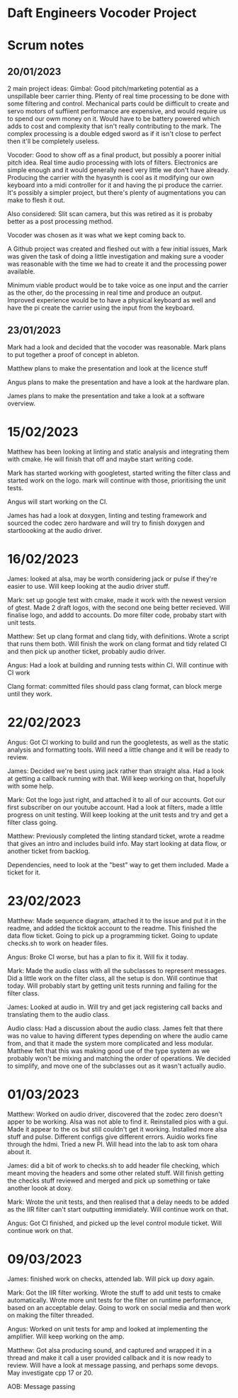 # Daft Engineers Vocoder Project

# Scrum notes

## 20/01/2023
2 main project ideas:
Gimbal: Good pitch/marketing potential as a unspillable beer carrier thing. Plenty of real time processing to be done with some filtering and control. Mechanical parts could be diifficult to create and servo motors of suffiient performance are expensive, and would require us to spend our owm money on it. Would have to be battery powered which adds to cost and complexity that isn't really contributing to the mark. The complex processing is a double edged sword as if it isn't close to perfect then it'll be completely useless.

Vocoder: Good to show off as a final product, but possibly a poorer initial pitch idea. Real time audio processing with lots of filters. Electronics are simple enough and it would generally need very little we don't have already. Producing the carrier with the hyasynth is cool as it modifying our own keyboard into a midi controller for it and having the pi produce the carrier. It's possibly a simpler project, but there's plenty of augmentations you can make to flesh it out. 

Also considered: Slit scan camera, but this was retired as it is probaby better as a post processing method.

Vocoder was chosen as it was what we kept coming back to.

A Github project was created and fleshed out with a few initial issues, Mark was given the task of doing a little investigation and making sure a vooder was reasonable with the time we had to create it and the processing power available. 

Minimum viable product would be to take voice as one input and the carrier as the other, do the processing in real time and produce an output. 
Improved experience would be to have a physical keyboard as well and have the pi create the carrier using the input from the keyboard. 

## 23/01/2023

Mark had a look and decided that the vocoder was reasonable. Mark plans to put together a proof of concept in ableton.

Matthew plans to make the presentation and look at the licence stuff

Angus plans to make the presentation and have a look at the hardware plan.

James plans to make the presentation and take a look at a software overview. 

# 15/02/2023

Matthew has been looking at linting and static analysis and integrating them with cmake. He will finish that off and maybe start writing code.

Mark has started working with googletest, started writing the filter class and started work on the logo. mark will continue with those, prioritising the unit tests. 

Angus will start working on the CI.

James has had a look at doxygen, linting and testing framework and sourced the codec zero hardware and will try to finish doxygen and startloooking at the audio driver. 

# 16/02/2023

James: looked at alsa, may be worth considering jack or pulse if they're easier to use. Will keep looking at the audio driver stuff. 

Mark: set up google test with cmake, made it work with the newest version of gtest. Made 2 draft logos, with the second one being better recieved. Will finalise logo, and addd to accounts. Do more filter code, probaby start with unit tests.

Matthew: Set up clang format and clang tidy, with definitions. Wrote a script that runs them both. Will finish the work on clang format and tidy related CI and then pick up another ticket, probably audio driver. 

Angus: Had a look at building and running tests within CI. Will continue with CI work

Clang format: committed files should pass clang format, can block merge until they work.

# 22/02/2023

Angus: Got CI working to build and run the googletests, as well as the static analysis and formatting tools. Will need a little change and it will be ready to review. 

James: Decided we're best using jack rather than straight alsa. Had a look at getting a callback running with that. Will keep working on that, hopefully with some help. 

Mark: Got the logo just right, and attached it to all of our accounts. Got our first subscriber on our youtube account. Had a look at filters, made a little progress on unit testing. Will keep looking at the unit tests and try and get a filter class going. 

Matthew: Previously completed the linting standard ticket, wrote a readme that gives an intro and includes build info. May start looking at data flow, or another ticket from backlog. 

Dependencies, need to look at the "best" way to get them included. Made a ticket for it. 

# 23/02/2023

Matthew: Made sequence diagram, attached it to the issue and put it in the readme, and added the ticktok account to the readme. This finished the data flow ticket. Going to pick up a programming ticket. Going to update checks.sh to work on header files. 

Angus: Broke CI worse, but has a plan to fix it. Will fix it today. 

Mark: Made the audio class with all the subclasses to represent messages. Did a little work on the filter class, all the setup is don. Will continue that today. Will probably start by getting unit tests running and failing for the filter class. 

James: Looked at audio in. Will try and get jack registering call backs and translating them to the audio class. 

Audio class: Had a discussion about the audio class. James felt that there was no value to having different types depending on where the audio came from, and that it made the system more complicated and less modular. Matthew felt that this was making good use of the type system as we probably won't be mixing and matching the order of operations. We decided to simplify, and move one of the subclasses out as it wasn't actually audio.

# 01/03/2023

Matthew: Worked on audio driver, discovered that the zodec zero doesn't apper to be working. Alsa was not able to find it. Reinstalled pios with a gui. Made it appear to the os but still couldn't get it working. Installed more alsa stuff and pulse. Different configs give different errors. Auidio works fine through the hdmi. Tried a new PI. Will head into the lab to ask tom ohara about it. 

James: did a bit of work to checks.sh to add header file checking, which meant moving the headers and some other related stuff. Will finish getting the checks stuff reviewed and merged and pick up something or take another loook at doxy.

Mark: Wrote the unit tests, and then realised that a delay needs to be added as the IIR filter can't start outputting immidiately. Will continue work on that. 

Angus: Got CI finished, and picked up the level control module ticket. Will continue work on that. 

# 09/03/2023

James: finished work on checks, attended lab. Will pick up doxy again.

Mark: Got the IIR filter working. Wrote the stuff to add unit tests to cmake automatically. Wrote more unit tests for the filter on runtime performance, based on an acceptable delay. Going to work on social media and then work on making the filter threaded.

Angus: Worked on unit tests for amp and looked at implementing the amplifier. Will keep working on the amp.

Matthew: Got alsa producing sound, and captured and wrapped it in a thread and make it call a user provided callback and it is now ready to review. Will have a look at message passing, and perhaps some devops. May investigate cpp 17 or 20. 

AOB: Message passing
